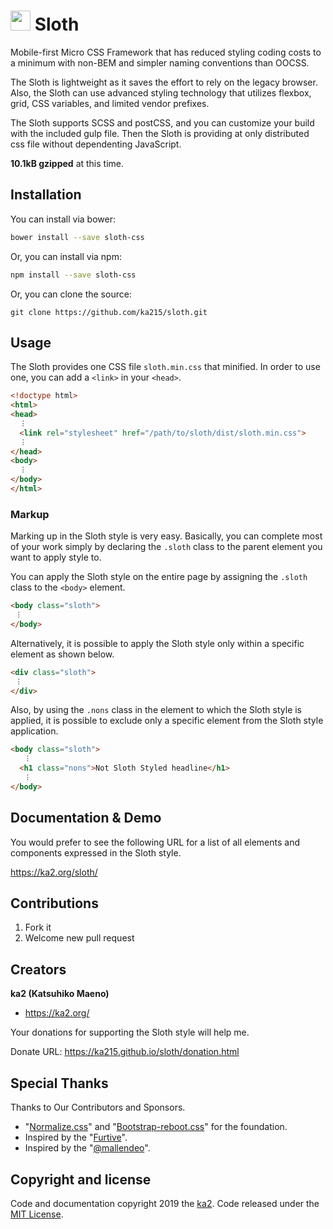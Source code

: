 <h1><img src="https://ka215.github.io/sloth/assets/sloth.svg" height="32"> Sloth</h1>

Mobile-first Micro CSS Framework that has reduced styling coding costs to a minimum with non-BEM and simpler naming conventions than OOCSS.

The Sloth is lightweight as it saves the effort to rely on the legacy browser. Also, the Sloth can use advanced styling technology that utilizes flexbox, grid, CSS variables, and limited vendor prefixes.

The Sloth supports SCSS and postCSS, and you can customize your build with the included gulp file. Then the Sloth is providing at only distributed css file without dependenting JavaScript.

**10.1kB gzipped** at this time.

## Installation

You can install via bower:
```sh
bower install --save sloth-css
```

Or, you can install via npm:
```sh
npm install --save sloth-css
```

Or, you can clone the source:
```gitattributes
git clone https://github.com/ka215/sloth.git
```

## Usage

The Sloth provides one CSS file `sloth.min.css` that minified. In order to use one, you can add a `<link>` in your `<head>`.
```html
<!doctype html>
<html>
<head>
  ︙
  <link rel="stylesheet" href="/path/to/sloth/dist/sloth.min.css">
  ︙
</head>
<body>
  ︙
</body>
</html>
```

### Markup

Marking up in the Sloth style is very easy. Basically, you can complete most of your work simply by declaring the `.sloth` class to the parent element you want to apply style to.

You can apply the Sloth style on the entire page by assigning the `.sloth` class to the `<body>` element.
```html
<body class="sloth">
 ︙
</body>
```

Alternatively, it is possible to apply the Sloth style only within a specific element as shown below.

```html
<div class="sloth">
 ︙
</div>
```

Also, by using the `.nons` class in the element to which the Sloth style is applied, it is possible to exclude only a specific element from the Sloth style application.
```html
<body class="sloth">
   ︙
  <h1 class="nons">Not Sloth Styled headline</h1>
   ︙
</body>
```

## Documentation & Demo

You would prefer to see the following URL for a list of all elements and components expressed in the Sloth style.

<https://ka2.org/sloth/>

## Contributions

1. Fork it
2. Welcome new pull request

## Creators

**ka2 (Katsuhiko Maeno)**

-   <https://ka2.org/>

Your donations for supporting the Sloth style will help me.

Donate URL:  <https://ka215.github.io/sloth/donation.html>

## Special Thanks

Thanks to Our Contributors and Sponsors.

- "[Normalize.css](https://github.com/necolas/normalize.css)" and "[Bootstrap-reboot.css](https://github.com/twbs/bootstrap/blob/v4-dev/dist/css/bootstrap-reboot.css)" for the foundation.
- Inspired by the "[Furtive](https://github.com/johno/furtive)".
- Inspired by the "[@mallendeo](https://codepen.io/mallendeo/pen/eLIiG)".

## Copyright and license

Code and documentation copyright 2019 the  [ka2](https://ka2.org/). Code released under the  [MIT License](https://raw.githubusercontent.com/ka215/sloth/master/LICENSE).
